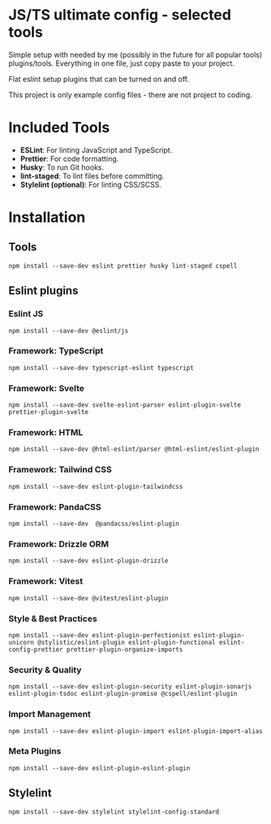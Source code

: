 # JS/TS ultimate config - selected tools
Simple setup with needed by me (possibly in the future for all popular tools) plugins/tools. Everything in one file, just copy paste to your project.

Flat eslint setup plugins that can be turned on and off.

This project is only example config files - there are not project to coding.

# Included Tools
- **ESLint**: For linting JavaScript and TypeScript.
- **Prettier**: For code formatting.
- **Husky**: To run Git hooks.
- **lint-staged**: To lint files before committing.
- **Stylelint (optional)**: For linting CSS/SCSS.

# Installation
## Tools
```
npm install --save-dev eslint prettier husky lint-staged cspell
```

## Eslint plugins
### Eslint JS
```
npm install --save-dev @eslint/js
```

### Framework: TypeScript
```
npm install --save-dev typescript-eslint typescript
```

### Framework: Svelte
```
npm install --save-dev svelte-eslint-parser eslint-plugin-svelte prettier-plugin-svelte
```

### Framework: HTML
```
npm install --save-dev @html-eslint/parser @html-eslint/eslint-plugin
```

### Framework: Tailwind CSS
```
npm install --save-dev eslint-plugin-tailwindcss
```

### Framework: PandaCSS
```
npm install --save-dev  @pandacss/eslint-plugin
```

### Framework: Drizzle ORM
```
npm install --save-dev eslint-plugin-drizzle
```

### Framework: Vitest
```
npm install --save-dev @vitest/eslint-plugin
```

### Style & Best Practices
```
npm install --save-dev eslint-plugin-perfectionist eslint-plugin-unicorn @stylistic/eslint-plugin eslint-plugin-functional eslint-config-prettier prettier-plugin-organize-imports
```

### Security & Quality
```
npm install --save-dev eslint-plugin-security eslint-plugin-sonarjs eslint-plugin-tsdoc eslint-plugin-promise @cspell/eslint-plugin
```

### Import Management
```
npm install --save-dev eslint-plugin-import eslint-plugin-import-alias
```

### Meta Plugins
```
npm install --save-dev eslint-plugin-eslint-plugin
```

## Stylelint
```
npm install --save-dev stylelint stylelint-config-standard
```
